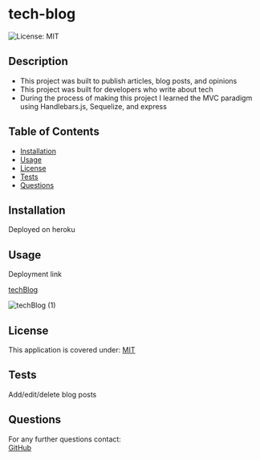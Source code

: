 # tech-blog
![License: MIT](https://img.shields.io/badge/License-MIT-yellow.svg)

## Description
* This project was built to publish articles, blog posts, and opinions 
* This project was built for developers who write about tech
* During the process of making this project I learned the MVC paradigm using Handlebars.js, Sequelize, and express

## Table of Contents
* [Installation](#installation)
* [Usage](#usage)
* [License](#license)
* [Tests](#tests)
* [Questions](#questions)

## Installation
Deployed on heroku

## Usage
Deployment link

[techBlog](https://secret-earth-93021-43fb7762532d.herokuapp.com/)

![techBlog (1)](https://github.com/BrianPizz/tech-blog/assets/138056153/9fe6d958-c074-40df-b202-1644a413f897)



## License
This application is covered under:
[MIT](https://choosealicense.com/licenses/mit/)

## Tests
Add/edit/delete blog posts

## Questions
For any further questions contact:  
[GitHub](https://github.com/BrianPizz)  
